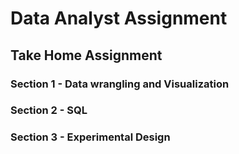 # Data Analyst Assignment

## Take Home Assignment

### Section 1 - Data wrangling and Visualization
### Section 2 - SQL
### Section 3 - Experimental Design
